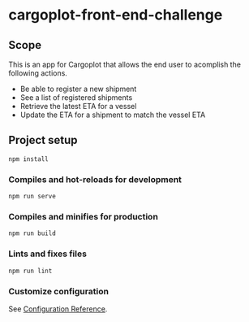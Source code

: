 # cargoplot-front-end-challenge

## Scope

This is an app for Cargoplot that allows the end user to acomplish the following actions.

* Be able to register a new shipment
* See a list of registered shipments
* Retrieve the latest ETA for a vessel
* Update the ETA for a shipment to match the vessel ETA


## Project setup
```
npm install
```

### Compiles and hot-reloads for development
```
npm run serve
```

### Compiles and minifies for production
```
npm run build
```

### Lints and fixes files
```
npm run lint
```

### Customize configuration
See [Configuration Reference](https://cli.vuejs.org/config/).
